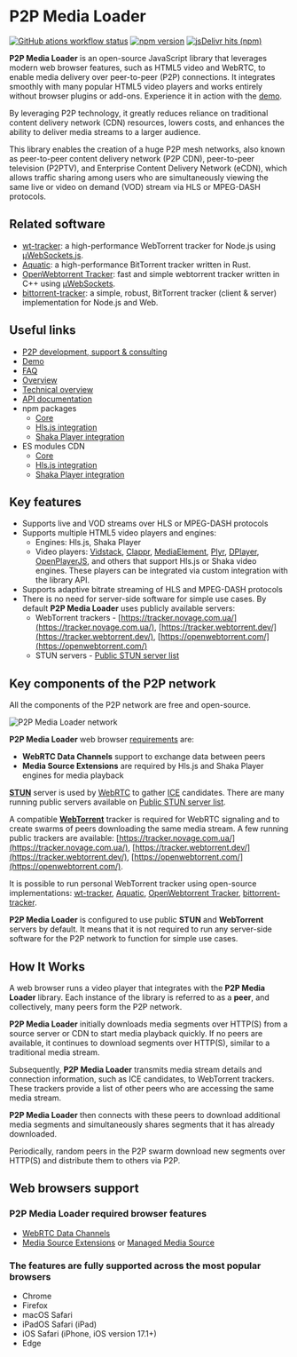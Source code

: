 # P2P Media Loader

[![GitHub ations workflow status](https://img.shields.io/github/actions/workflow/status/Novage/p2p-media-loader/check-pr.yml?logo=github&color=%23347d39)](https://github.com/Novage/p2p-media-loader/actions/workflows/check-pr.yml)
[![npm version](https://img.shields.io/npm/v/p2p-media-loader-core?logo=npm&logoColor=white)](https://npmjs.com/package/p2p-media-loader-core)
[![jsDelivr hits (npm)](https://data.jsdelivr.com/v1/package/npm/p2p-media-loader-core/badge?style=rounded)](https://www.jsdelivr.com/package/npm/p2p-media-loader-core)



**P2P Media Loader** is an open-source JavaScript library that leverages modern web browser features, such as HTML5 video and WebRTC, to enable media delivery over peer-to-peer (P2P) connections. It integrates smoothly with many popular HTML5 video players and works entirely without browser plugins or add-ons. Experience it in action with the [demo](http://novage.com.ua/p2p-media-loader/demo.html).

By leveraging P2P technology, it greatly reduces reliance on traditional content delivery network (CDN) resources, lowers costs, and enhances the ability to deliver media streams to a larger audience.

This library enables the creation of a huge P2P mesh networks, also known as peer-to-peer content delivery network (P2P CDN), peer-to-peer television (P2PTV), and Enterprise Content Delivery Network (eCDN), which allows traffic sharing among users who are simultaneously viewing the same live or video on demand (VOD) stream via HLS or MPEG-DASH protocols.

## Related software

- [wt-tracker](https://github.com/Novage/wt-tracker): a high-performance WebTorrent tracker for Node.js using [µWebSockets.js](https://github.com/uNetworking/uWebSockets.js).
- [Aquatic](https://github.com/greatest-ape/aquatic): a high-performance BitTorrent tracker written in Rust.
- [OpenWebtorrent Tracker](https://github.com/OpenWebTorrent/openwebtorrent-tracker): fast and simple webtorrent tracker written in C++ using [µWebSockets](https://github.com/uNetworking/uWebSockets).
- [bittorrent-tracker](https://github.com/webtorrent/bittorrent-tracker): a simple, robust, BitTorrent tracker (client & server) implementation for Node.js and Web.

## Useful links

- [P2P development, support & consulting](https://novage.com.ua/)
- [Demo](http://novage.com.ua/p2p-media-loader/demo.html)
- [FAQ](https://github.com/Novage/p2p-media-loader/blob/main/FAQ.md)
- [Overview](http://novage.com.ua/p2p-media-loader/overview.html)
- [Technical overview](http://novage.com.ua/p2p-media-loader/technical-overview.html)
- [API documentation](https://novage.github.io/p2p-media-loader/docs/v1.0/)
- npm packages
  - [Core](https://npmjs.com/package/p2p-media-loader-core)
  - [Hls.js integration](https://npmjs.com/package/p2p-media-loader-hlsjs)
  - [Shaka Player integration](https://npmjs.com/package/p2p-media-loader-shaka)
- ES modules CDN
  - [Core](https://cdn.jsdelivr.net/npm/p2p-media-loader-core@latest/dist/)
  - [Hls.js integration](https://cdn.jsdelivr.net/npm/p2p-media-loader-hlsjs@latest/dist/)
  - [Shaka Player integration](https://cdn.jsdelivr.net/npm/p2p-media-loader-shaka@latest/dist/)

## Key features

- Supports live and VOD streams over HLS or MPEG-DASH protocols
- Supports multiple HTML5 video players and engines:
  - Engines: Hls.js, Shaka Player
  - Video players: [Vidstack](https://www.vidstack.io/), [Clappr](http://clappr.io/), [MediaElement](https://www.mediaelementjs.com/), [Plyr](https://plyr.io/), [DPlayer](https://dplayer.diygod.dev/), [OpenPlayerJS](https://www.openplayerjs.com/), and others that support Hls.js or Shaka video engines. These players can be integrated via custom integration with the library API.
- Supports adaptive bitrate streaming of HLS and MPEG-DASH protocols
- There is no need for server-side software for simple use cases. By default **P2P Media Loader** uses publicly available servers:
  - WebTorrent trackers - [https://tracker.novage.com.ua/](https://tracker.novage.com.ua/), [https://tracker.webtorrent.dev/](https://tracker.webtorrent.dev/), [https://openwebtorrent.com/](https://openwebtorrent.com/)
  - STUN servers - [Public STUN server list](https://gist.github.com/mondain/b0ec1cf5f60ae726202e)

## Key components of the P2P network

All the components of the P2P network are free and open-source.

![P2P Media Loader network](https://raw.githubusercontent.com/Novage/p2p-media-loader/gh-pages/images/p2p-media-loader-network.png)

**P2P Media Loader** web browser [requirements](#web-browsers-support) are:<br>

- **WebRTC Data Channels** support to exchange data between peers
- **Media Source Extensions** are required by Hls.js and Shaka Player engines for media playback

[**STUN**](https://en.wikipedia.org/wiki/STUN) server is used by [WebRTC](https://developer.mozilla.org/en-US/docs/Web/API/WebRTC_API) to gather [ICE](https://en.wikipedia.org/wiki/Interactive_Connectivity_Establishment) candidates.
There are many running public servers available on [Public STUN server list](https://gist.github.com/mondain/b0ec1cf5f60ae726202e).

A compatible [**WebTorrent**](https://webtorrent.io/) tracker is required for WebRTC signaling and to create swarms of peers downloading the same media stream.
A few running public trackers are available: [https://tracker.novage.com.ua/](https://tracker.novage.com.ua/), [https://tracker.webtorrent.dev/](https://tracker.webtorrent.dev/), [https://openwebtorrent.com/](https://openwebtorrent.com/).

It is possible to run personal WebTorrent tracker using open-source implementations: [wt-tracker](https://github.com/Novage/wt-tracker), [Aquatic](https://github.com/greatest-ape/aquatic), [OpenWebtorrent Tracker](https://github.com/OpenWebTorrent/openwebtorrent-tracker), [bittorrent-tracker](https://github.com/webtorrent/bittorrent-tracker).

**P2P Media Loader** is configured to use public **STUN** and **WebTorrent** servers by default. It means that it is not required to run any server-side software for the P2P network to function for simple use cases.

## How It Works

A web browser runs a video player that integrates with the **P2P Media Loader** library. Each instance of the library is referred to as a **peer**, and collectively, many peers form the P2P network.

**P2P Media Loader** initially downloads media segments over HTTP(S) from a source server or CDN to start media playback quickly. If no peers are available, it continues to download segments over HTTP(S), similar to a traditional media stream.

Subsequently, **P2P Media Loader** transmits media stream details and connection information, such as ICE candidates, to WebTorrent trackers. These trackers provide a list of other peers who are accessing the same media stream.

**P2P Media Loader** then connects with these peers to download additional media segments and simultaneously shares segments that it has already downloaded.

Periodically, random peers in the P2P swarm download new segments over HTTP(S) and distribute them to others via P2P.

## Web browsers support

### P2P Media Loader required browser features

- [WebRTC Data Channels](https://caniuse.com/mdn-api_rtcdatachannel)
- [Media Source Extensions](https://caniuse.com/mediasource) or [Managed Media Source](https://caniuse.com/mdn-api_managedmediasource)

### The features are fully supported across the most popular browsers

- Chrome
- Firefox
- macOS Safari
- iPadOS Safari (iPad)
- iOS Safari (iPhone, iOS version 17.1+)
- Edge
